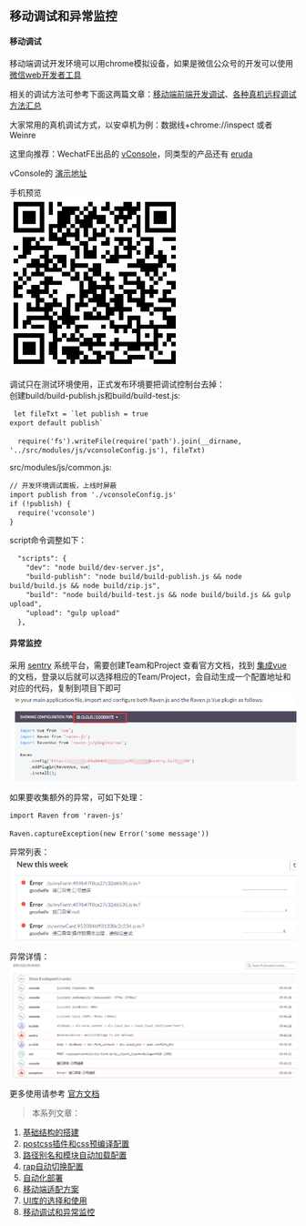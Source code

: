 ## 移动调试和异常监控

#### 移动调试

移动端调试开发环境可以用chrome模拟设备，如果是微信公众号的开发可以使用[微信web开发者工具](https://mp.weixin.qq.com/debug/wxadoc/dev/devtools/download.html)

相关的调试方法可参考下面这两篇文章：[移动端前端开发调试](http://yujiangshui.com/multidevice-frontend-debug/)、[各种真机远程调试方法汇总](https://github.com/jieyou/remote_inspect_web_on_real_device)

大家常用的真机调试方式，以安卓机为例：数据线+chrome://inspect 或者 Weinre 

这里向推荐：WechatFE出品的 [vConsole](https://github.com/WechatFE/vConsole)，同类型的产品还有 [eruda](https://github.com/liriliri/eruda)

vConsole的 [演示地址](http://wechatfe.github.io/vconsole/demo.html)

手机预览  
![](imgs/qrcode.png)

调试只在测试环境使用，正式发布环境要把调试控制台去掉：  
创建build/build-publish.js和build/build-test.js:
```
 let fileTxt = `let publish = true
export default publish`

  require('fs').writeFile(require('path').join(__dirname, '../src/modules/js/vconsoleConfig.js'), fileTxt)
```
src/modules/js/common.js:
```
// 开发环境调试面板，上线时屏蔽
import publish from './vconsoleConfig.js'
if (!publish) {
  require('vconsole')
}
```

script命令调整如下：
```
  "scripts": {
    "dev": "node build/dev-server.js",
    "build-publish": "node build/build-publish.js && node build/build.js && node build/zip.js",
    "build": "node build/build-test.js && node build/build.js && gulp upload",
    "upload": "gulp upload"
  },
```

#### 异常监控
采用 [sentry](https://sentry.io) 系统平台，需要创建Team和Project
查看官方文档，找到 [集成vue](https://docs.sentry.io/clients/javascript/integrations/vue/) 的文档，登录以后就可以选择相应的Team/Project，会自动生成一个配置地址和对应的代码，复制到项目下即可
![](imgs/sentry.png)

如果要收集额外的异常，可如下处理：
```
import Raven from 'raven-js'

Raven.captureException(new Error('some message'))
```

异常列表：  
![](imgs/sentrylist.png)

异常详情：  
![](imgs/sentrydetail.png)

更多使用请参考 [官方文档](https://docs.sentry.io/) 

> 本系列文章：

1. <a href="https://github.com/tonyfree/blog/issues/1" target="_blank">基础结构的搭建</a>
2. <a href="https://github.com/tonyfree/blog/issues/2" target="_blank">postcss插件和css预编译配置</a>
3. <a href="https://github.com/tonyfree/blog/issues/3" target="_blank">路径别名和模块自动加载配置</a>
4. <a href="https://github.com/tonyfree/blog/issues/4" target="_blank">rap自动切换配置</a>
5. <a href="https://github.com/tonyfree/blog/issues/5" target="_blank">自动化部署</a>
6. <a href="https://github.com/tonyfree/blog/issues/6" target="_blank">移动端适配方案</a>
7. <a href="https://github.com/tonyfree/blog/issues/7" target="_blank">UI库的选择和使用</a>
8. <a href="https://github.com/tonyfree/blog/issues/8" target="_blank">移动调试和异常监控</a>